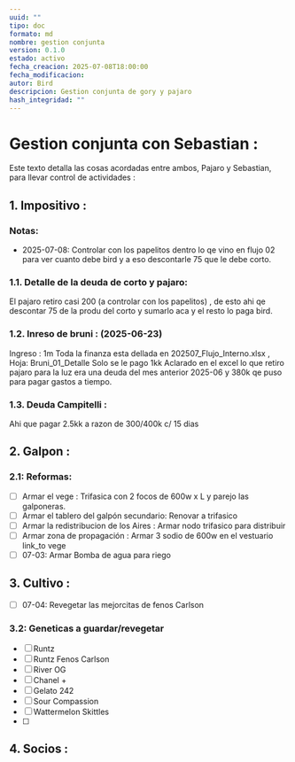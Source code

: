 ```yaml
---
uuid: ""
tipo: doc
formato: md
nombre: gestion conjunta
version: 0.1.0
estado: activo
fecha_creacion: 2025-07-08T18:00:00
fecha_modificacion: 
autor: Bird
descripcion: Gestion conjunta de gory y pajaro
hash_integridad: ""
---
```


# Gestion conjunta con Sebastian :

Este texto detalla las cosas acordadas entre ambos, Pajaro y Sebastian, para llevar control de actividades :

## 1. Impositivo :
### Notas:
- 2025-07-08: Controlar con los papelitos dentro lo qe vino en flujo 02 para ver cuanto debe bird y a eso descontarle 75 que le debe corto.

### 1.1. Detalle de la deuda de corto y pajaro:
El pajaro retiro casi 200 (a controlar con los papelitos) , de esto ahi qe descontar 75 de la produ del corto y sumarlo aca y el resto lo paga bird.

### 1.2. Inreso de bruni : (2025-06-23)
Ingreso : 1m
Toda la finanza esta dellada en 202507_Flujo_Interno.xlsx , Hoja: Bruni_01_Detalle
Solo se le pago 1kk
Aclarado en el excel lo que retiro pajaro para la luz era una deuda del mes anterior 2025-06 y 380k qe puso para pagar gastos a tiempo.

### 1.3. Deuda Campitelli :
Ahi que pagar 2.5kk a razon de 300/400k c/ 15 dias
## 2. Galpon :

### 2.1: Reformas:
- [ ] Armar el vege : Trifasica con 2 focos de 600w x L y parejo las galponeras.
- [ ] Armar el tablero del galpón secundario: Renovar a trifasico
- [ ] Armar la redistribucion de los Aires : Armar nodo trifasico para distribuir
- [ ] Armar zona de propagación : Armar 3 sodio de 600w en el vestuario link_to vege
- [ ] 07-03: Armar Bomba de agua para riego

## 3. Cultivo :

- [ ] 07-04: Revegetar las mejorcitas de fenos Carlson

### 3.2: Geneticas a guardar/revegetar
- [ ] Runtz
- [ ] Runtz Fenos Carlson
- [ ] River OG
- [ ] Chanel +
- [ ] Gelato 242
- [ ] Sour Compassion
- [ ] Wattermelon Skittles
- [ ] 
## 4. Socios :
